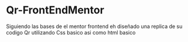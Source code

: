 # Qr-FrontEndMentor
Siguiendo las bases de el mentor frontend eh diseñado una replica de su codigo Qr utilizando Css basico asi como html basico 
